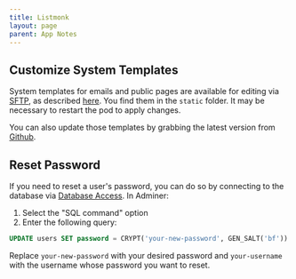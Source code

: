 ```yaml
---
title: Listmonk
layout: page
parent: App Notes
---
```


## Customize System Templates

System templates for emails and public pages are available for editing via [SFTP](/manage/files), as described [here](https://listmonk.app/docs/templating/#system-templates). You find them in the `static` folder. It may be necessary to restart the pod to apply changes.

You can also update those templates by grabbing the latest version from [Github](https://github.com/knadh/listmonk/tree/master/static).

## Reset Password

If you need to reset a user's password, you can do so by connecting to the database via [Database Access](/manage/database). In Adminer:

1. Select the "SQL command" option
2. Enter the following query:

```sql
UPDATE users SET password = CRYPT('your-new-password', GEN_SALT('bf')) WHERE username='your-username';
```

Replace `your-new-password` with your desired password and `your-username` with the username whose password you want to reset.
